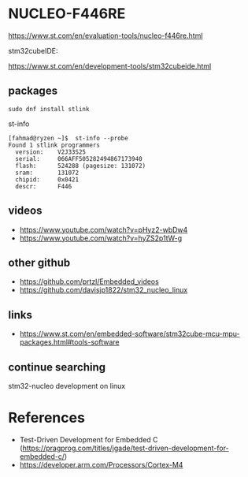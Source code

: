 # NUCLEO-F446RE

https://www.st.com/en/evaluation-tools/nucleo-f446re.html

stm32cubeIDE:

https://www.st.com/en/development-tools/stm32cubeide.html

## packages

```shell
sudo dnf install stlink
```

st-info

```shell
[fahmad@ryzen ~]$  st-info --probe
Found 1 stlink programmers
  version:    V2J33S25
  serial:     066AFF505282494867173940
  flash:      524288 (pagesize: 131072)
  sram:       131072
  chipid:     0x0421
  descr:      F446
```

## videos

- https://www.youtube.com/watch?v=pHyz2-wbDw4
- https://www.youtube.com/watch?v=hyZS2p1tW-g

## other github

- https://github.com/prtzl/Embedded_videos
- https://github.com/davisjp1822/stm32_nucleo_linux

## links

- https://www.st.com/en/embedded-software/stm32cube-mcu-mpu-packages.html#tools-software

## continue searching

stm32-nucleo development on linux

# References

- Test-Driven Development for Embedded C (https://pragprog.com/titles/jgade/test-driven-development-for-embedded-c/)
- https://developer.arm.com/Processors/Cortex-M4
